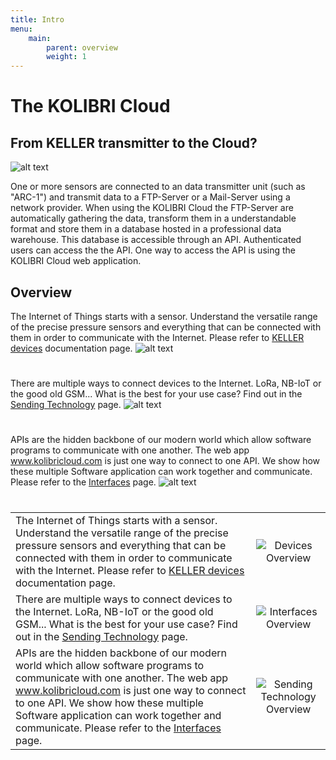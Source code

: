 ```yaml
---
title: Intro
menu:
    main:
        parent: overview
        weight: 1
---
```


# The KOLIBRI Cloud

## From KELLER transmitter to the Cloud?

![alt text](../img/ArcArchitecture.png "Architecture Overview")

One or more sensors are connected to an data transmitter unit (such as "ARC-1") and transmit data to a FTP-Server or a Mail-Server using a network provider. When using the KOLIBRI Cloud the FTP-Server are automatically gathering the data, transform them in a understandable format and store them in a database hosted in a professional data warehouse. This database is accessible through an API. Authenticated users can access the the API. One way to access the API is using the KOLIBRI Cloud web application.


## Overview 

The Internet of Things starts with a sensor. Understand the versatile range of the precise pressure sensors and everything that can be connected with them in order to communicate with the Internet. Please refer to [KELLER devices](/keller-devices/) documentation page.
![alt text](../img/ArcArchitecture_1.png "Devices Overview")
#

There are multiple ways to connect devices to the Internet. LoRa, NB-IoT or the good old GSM... What is the best for your use case? Find out in the [Sending Technology](/sending-technology/) page.
![alt text](../img/ArcArchitecture_3.png "Interfaces Overview")
#

APIs are the hidden backbone of our modern world which allow software programs to communicate with one another. The web app www.kolibricloud.com is just one way to connect to one API. We show how these multiple Software application can work together and communicate. Please refer to the [Interfaces](/cloud-interfaces/) page.
![alt text](../img/ArcArchitecture_2.png "Interface Overview")
#

| | | 
| ------------- |:-------------:| 
|The Internet of Things starts with a sensor. Understand the versatile range of the precise pressure sensors and everything that can be connected with them in order to communicate with the Internet. Please refer to [KELLER devices](/keller-devices/) documentation page.| ![Devices Overview](../img/ArcArchitecture_1.png "Devices Overview")| 
| There are multiple ways to connect devices to the Internet. LoRa, NB-IoT or the good old GSM... What is the best for your use case? Find out in the [Sending Technology](/sending-technology/) page.| ![Interfaces Overview](../img/ArcArchitecture_3.png "Interfaces Overview")  | 
| APIs are the hidden backbone of our modern world which allow software programs to communicate with one another. The web app www.kolibricloud.com is just one way to connect to one API. We show how these multiple Software application can work together and communicate. Please refer to the [Interfaces](/cloud-interfaces/) page.| ![Sending Technology Overview](../img/ArcArchitecture_2.png "Sending Technology Overview") | 